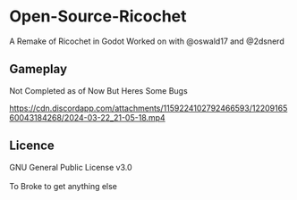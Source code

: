 # Open-Source-Ricochet
A Remake of Ricochet in Godot Worked on with @oswald17 and @2dsnerd

## Gameplay
Not Completed as of Now But Heres Some Bugs
<br>

https://cdn.discordapp.com/attachments/1159224102792466593/1220916560043184268/2024-03-22_21-05-18.mp4
## Licence
GNU General Public License v3.0 
<br>
<br>
To Broke to get anything else